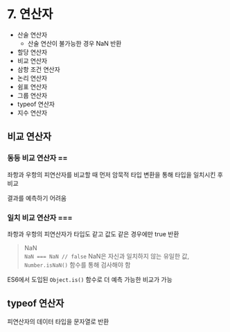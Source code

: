 # 7. 연산자

- 산술 연산자
    - 산술 연산이 불가능한 경우 NaN 반환
- 할당 연산자
- 비교 연산자
- 삼항 조건 연산자
- 논리 연산자
- 쉼표 연산자
- 그룹 연산자
- typeof 연산자
- 지수 연산자

## 비교 연산자

### 동등 비교 연산자 ==

좌항과 우항의 피연산자를 비교할 때 먼저 암묵적 타입 변환을 통해 타입을 일치시킨 후 비교

결과를 예측하기 어려움

### 일치 비교 연산자 ===

좌항과 우항의 피연산자가 타입도 같고 값도 같은 경우에만 true 반환

> NaN <br />
`NaN === NaN // false`
NaN은 자신과 일치하지 않는 유일한 값, `Number.isNaN()` 함수를 통해 검사해야 함
> 

ES6에서 도입된 `Object.is()` 함수로 더 예측 가능한 비교가 가능

## typeof 연산자

피연산자의 데이터 타입을 문자열로 반환
